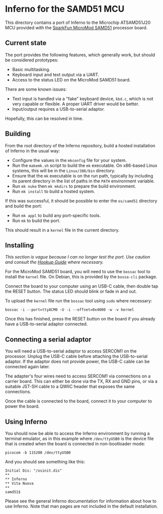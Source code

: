 # Inferno for the SAMD51 MCU

This directory contains a port of Inferno to the Microchip ATSAMD51J20 MCU
provided with the [SparkFun MicroMod SAMD51](https://www.sparkfun.com/products/16791)
processor board.

## Current state

The port provides the following features, which generally work, but should be
considered prototypes:

* Basic multitasking.
* Keyboard input and text output via a UART.
* Access to the status LED on the MicroMod SAMD51 board.

There are some known issues:

* Text input is handled via a "fake" keyboard device, `kbd.c`, which is not
  very capable or flexible. A proper UART driver would be better.
* Input/output requires a USB-to-serial adaptor.

Hopefully, this can be resolved in time.

## Building

From the root directory of the Inferno repository, build a hosted installation
of Inferno in the usual way:

* Configure the values in the `mkconfig` file for your system.
* Run the `makemk.sh` script to build the `mk` executable. On x86-based Linux
  systems, this will be in the `Linux/386/bin` directory.
* Ensure that the `mk` executable is on the run path, typically by including
  its parent directory in the list of paths in the `PATH` environment variable.
* Run `mk nuke` then `mk mkdirs` to prepare the build environment.
* Run `mk install` to build a hosted system.

If this was successful, it should be possible to enter the `os/samd51`
directory and build the port:

* Run `mk appl` to build any port-specific tools.
* Run `mk` to build the port.

This should result in a `kernel` file in the current directory.

## Installing

*This section is vague because I can no longer test the port. Use caution and
consult the [Hookup Guide](https://learn.sparkfun.com/tutorials/micromod-samd51-processor-board-hookup-guide/all)
where necessary.*

For the MicroMod SAMD51 board, you will need to use the `bossac` tool to
install the `kernel` file. On Debian, this is provided by the `bossa-cli`
package.

Connect the board to your computer using an USB-C cable, then double tap the
RESET button. The status LED should blink or fade in and out.

To upload the `kernel` file run the `bossac` tool using `sudo` where
necessary:

    bossac -i --port=ttyACM0 -U -i --offset=0x4000 -w -v kernel

Once this has finished, press the RESET button on the board if you already
have a USB-to-serial adaptor connected.

## Connecting a serial adaptor

You will need a USB-to-serial adaptor to access SERCOM1 on the processor.
Unplug the USB-C cable before attaching the USB-to-serial adaptor. If the
adaptor does not provide power, the USB-C cable can be connected again later.

The adapter's four wires need to access SERCOM1 via connections on a carrier
board. This can either be done via the TX, RX and GND pins, or via a suitable
JST-SH cable to a QWIIC header that exposes the same connections.

Once the cable is connected to the board, connect it to your computer to power
the board.

## Using Inferno

You should now be able to access the Inferno environment by running a terminal
emulator, as in this example where `/dev/ttyUSB0` is the device file that is
created when the board is connected in non-bootloader mode:

    picocom -b 115200 /dev/ttyUSB0

And you should see something like this:

    Initial Dis: "/osinit.dis"
    **
    ** Inferno
    ** Vita Nuova
    **
    samd51$

Please see the general Inferno documentation for information about how to use
Inferno. Note that man pages are not included in the default installation.
